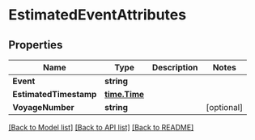 # EstimatedEventAttributes

## Properties

Name | Type | Description | Notes
------------ | ------------- | ------------- | -------------
**Event** | **string** |  | 
**EstimatedTimestamp** | [**time.Time**](time.Time.md) |  | 
**VoyageNumber** | **string** |  | [optional] 

[[Back to Model list]](../README.md#documentation-for-models) [[Back to API list]](../README.md#documentation-for-api-endpoints) [[Back to README]](../README.md)


